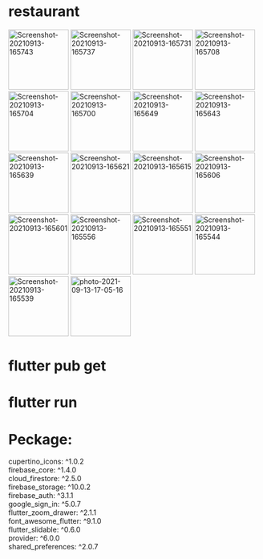 # restaurant

<a href="https://ibb.co/QcmypMh"><img src="https://i.ibb.co/n0kx6j4/Screenshot-20210913-165743.jpg" alt="Screenshot-20210913-165743" width="120"></a>
<a href="https://ibb.co/xFGR9Kn"><img src="https://i.ibb.co/CPvTCpj/Screenshot-20210913-165737.jpg" alt="Screenshot-20210913-165737" width="120"></a>
<a href="https://ibb.co/P6YKc83"><img src="https://i.ibb.co/fxSfk7B/Screenshot-20210913-165731.jpg" alt="Screenshot-20210913-165731" width="120"></a>
<a href="https://ibb.co/Fx1DrST"><img src="https://i.ibb.co/w0qzk9m/Screenshot-20210913-165708.jpg" alt="Screenshot-20210913-165708" width="120"></a>
<a href="https://ibb.co/wBNKQ1M"><img src="https://i.ibb.co/Cm5n9Fh/Screenshot-20210913-165704.jpg" alt="Screenshot-20210913-165704" width="120"></a>
<a href="https://ibb.co/qpCLZcP"><img src="https://i.ibb.co/PgMsSPf/Screenshot-20210913-165700.jpg" alt="Screenshot-20210913-165700" width="120"></a>
<a href="https://ibb.co/d6fPRPN"><img src="https://i.ibb.co/5v1rPrQ/Screenshot-20210913-165649.jpg" alt="Screenshot-20210913-165649" width="120"></a>
<a href="https://ibb.co/hLF6vZw"><img src="https://i.ibb.co/LYdFfJH/Screenshot-20210913-165643.jpg" alt="Screenshot-20210913-165643" width="120"></a>
<a href="https://ibb.co/CsC6ZSV"><img src="https://i.ibb.co/prVQ8k4/Screenshot-20210913-165639.jpg" alt="Screenshot-20210913-165639" width="120"></a>
<a href="https://ibb.co/jb0t71j"><img src="https://i.ibb.co/CmCLxTS/Screenshot-20210913-165621.jpg" alt="Screenshot-20210913-165621" width="120"></a>
<a href="https://ibb.co/LpvHLyS"><img src="https://i.ibb.co/C0WDkyB/Screenshot-20210913-165615.jpg" alt="Screenshot-20210913-165615" width="120"></a>
<a href="https://ibb.co/5RBHBjK"><img src="https://i.ibb.co/1m8W8Xz/Screenshot-20210913-165606.jpg" alt="Screenshot-20210913-165606" width="120"></a>
<a href="https://ibb.co/jDjzpSJ"><img src="https://i.ibb.co/w427vfc/Screenshot-20210913-165601.jpg" alt="Screenshot-20210913-165601" width="120"></a>
<a href="https://ibb.co/C9f71fn"><img src="https://i.ibb.co/jwSM6SL/Screenshot-20210913-165556.jpg" alt="Screenshot-20210913-165556" width="120"></a>
<a href="https://ibb.co/h9J6Qwg"><img src="https://i.ibb.co/7CdfMLS/Screenshot-20210913-165551.jpg" alt="Screenshot-20210913-165551" width="120"></a>
<a href="https://ibb.co/HTLb8n8"><img src="https://i.ibb.co/fdVyw4w/Screenshot-20210913-165544.jpg" alt="Screenshot-20210913-165544" width="120"></a>
<a href="https://ibb.co/7z4JjNq"><img src="https://i.ibb.co/H2dDBpj/Screenshot-20210913-165539.jpg" alt="Screenshot-20210913-165539" width="120"></a>
<a href="https://ibb.co/wCwBXWg"><img src="https://i.ibb.co/WFPGwy5/photo-2021-09-13-17-05-16.jpg" alt="photo-2021-09-13-17-05-16" width="120"></a>

# flutter pub get
# flutter run 
 # Peckage:
  cupertino_icons: ^1.0.2 <br/>
  firebase_core: ^1.4.0 <br/>
  cloud_firestore: ^2.5.0 <br/>
  firebase_storage: ^10.0.2 <br/>
  firebase_auth: ^3.1.1 <br/>
  google_sign_in: ^5.0.7 <br/>
  flutter_zoom_drawer: ^2.1.1 <br/>
  font_awesome_flutter: ^9.1.0 <br/>
  flutter_slidable: ^0.6.0 <br/>
  provider: ^6.0.0 <br/>
  shared_preferences: ^2.0.7 <br/>
